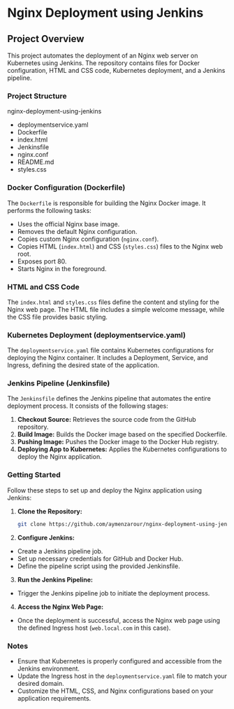 # Nginx Deployment using Jenkins

## Project Overview

This project automates the deployment of an Nginx web server on Kubernetes using Jenkins. The repository contains files for Docker configuration, HTML and CSS code, Kubernetes deployment, and a Jenkins pipeline.

### Project Structure

nginx-deployment-using-jenkins
- deploymentservice.yaml
- Dockerfile
- index.html
- Jenkinsfile
- nginx.conf
- README.md
- styles.css


### Docker Configuration (Dockerfile)

The `Dockerfile` is responsible for building the Nginx Docker image. It performs the following tasks:

- Uses the official Nginx base image.
- Removes the default Nginx configuration.
- Copies custom Nginx configuration (`nginx.conf`).
- Copies HTML (`index.html`) and CSS (`styles.css`) files to the Nginx web root.
- Exposes port 80.
- Starts Nginx in the foreground.

### HTML and CSS Code

The `index.html` and `styles.css` files define the content and styling for the Nginx web page. The HTML file includes a simple welcome message, while the CSS file provides basic styling.

### Kubernetes Deployment (deploymentservice.yaml)

The `deploymentservice.yaml` file contains Kubernetes configurations for deploying the Nginx container. It includes a Deployment, Service, and Ingress, defining the desired state of the application.

### Jenkins Pipeline (Jenkinsfile)

The `Jenkinsfile` defines the Jenkins pipeline that automates the entire deployment process. It consists of the following stages:

1. **Checkout Source:** Retrieves the source code from the GitHub repository.
2. **Build Image:** Builds the Docker image based on the specified Dockerfile.
3. **Pushing Image:** Pushes the Docker image to the Docker Hub registry.
4. **Deploying App to Kubernetes:** Applies the Kubernetes configurations to deploy the Nginx application.

### Getting Started

Follow these steps to set up and deploy the Nginx application using Jenkins:

1. **Clone the Repository:**
   ```bash
   git clone https://github.com/aymenzarour/nginx-deployment-using-jenkins.git
   ```
2. **Configure Jenkins:**

- Create a Jenkins pipeline job.
- Set up necessary credentials for GitHub and Docker Hub.
- Define the pipeline script using the provided Jenkinsfile.

3. **Run the Jenkins Pipeline:**

- Trigger the Jenkins pipeline job to initiate the deployment process.

4. **Access the Nginx Web Page:**

- Once the deployment is successful, access the Nginx web page using the defined Ingress host (`web.local.com` in this case).

### Notes
- Ensure that Kubernetes is properly configured and accessible from the Jenkins environment.
- Update the Ingress host in the `deploymentservice.yaml` file to match your desired domain.
- Customize the HTML, CSS, and Nginx configurations based on your application requirements.

